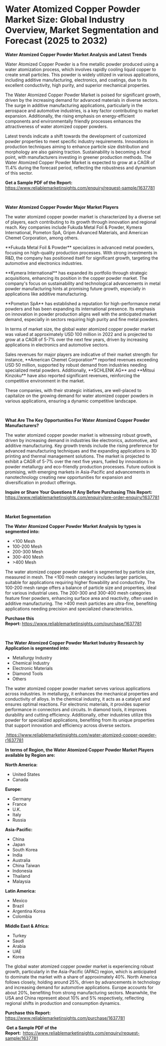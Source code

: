 <p><h1>Water Atomized Copper Powder Market Size: Global Industry Overview, Market Segmentation and Forecast (2025 to 2032)</h1></p><p><strong>Water Atomized Copper Powder Market Analysis and Latest Trends</strong></p>
<p><p>Water Atomized Copper Powder is a fine metallic powder produced using a water atomization process, which involves rapidly cooling liquid copper to create small particles. This powder is widely utilized in various applications, including additive manufacturing, electronics, and coatings, due to its excellent conductivity, high purity, and superior mechanical properties.</p><p>The Water Atomized Copper Powder Market is poised for significant growth, driven by the increasing demand for advanced materials in diverse sectors. The surge in additive manufacturing applications, particularly in the aerospace and automotive industries, is a key factor contributing to market expansion. Additionally, the rising emphasis on energy-efficient components and environmentally friendly processes enhances the attractiveness of water atomized copper powders.</p><p>Latest trends indicate a shift towards the development of customized powder properties to meet specific industry requirements. Innovations in production techniques aiming to enhance particle size distribution and morphology are also gaining traction. Sustainability is becoming a focal point, with manufacturers investing in greener production methods. The Water Atomized Copper Powder Market is expected to grow at a CAGR of 11.4% during the forecast period, reflecting the robustness and dynamism of this sector.</p></p>
<p><strong>Get a Sample PDF of the Report:&nbsp;</strong> <a href="https://www.reliablemarketinsights.com/enquiry/request-sample/1637781?utm_campaign=3133&utm_medium=2&utm_source=Github&utm_content=ia&utm_term=18042025&utm_id=water-atomized-copper-powder">https://www.reliablemarketinsights.com/enquiry/request-sample/1637781</a></p>
<p>&nbsp;</p>
<p><strong>Water Atomized Copper Powder Major Market Players</strong></p>
<p><p>The water atomized copper powder market is characterized by a diverse set of players, each contributing to its growth through innovation and regional reach. Key companies include Fukuda Metal Foil & Powder, Kymera International, Pometon SpA, Gripm Advanced Materials, and American Chemet Corporation, among others.</p><p>**Fukuda Metal Foil & Powder** specializes in advanced metal powders, focusing on high-quality production processes. With strong investments in R&D, the company has positioned itself for significant growth, targeting the automotive and electronics industries.</p><p>**Kymera International** has expanded its portfolio through strategic acquisitions, enhancing its position in the copper powder market. The company's focus on sustainability and technological advancements in metal powder manufacturing hints at promising future growth, especially in applications like additive manufacturing.</p><p>**Pometon SpA** has established a reputation for high-performance metal powders and has been expanding its international presence. Its emphasis on innovation in powder production aligns well with the anticipated market demand, especially in sectors requiring high purity and fine metal powders.</p><p>In terms of market size, the global water atomized copper powder market was valued at approximately USD 100 million in 2022 and is projected to grow at a CAGR of 5-7% over the next few years, driven by increasing applications in electronics and automotive sectors.</p><p>Sales revenues for major players are indicative of their market strength: for instance, **American Chemet Corporation** reported revenues exceeding USD 50 million, supported by robust demand from industries needing specialized metal powders. Additionally, **SCHLENK AG** and **Mitsui Kinzoku** have also reported significant revenues, reinforcing the competitive environment in the market.</p><p>These companies, with their strategic initiatives, are well-placed to capitalize on the growing demand for water atomized copper powders in various applications, ensuring a dynamic competitive landscape.</p></p>
<p>&nbsp;</p>
<p><strong>What Are The Key Opportunities For Water Atomized Copper Powder Manufacturers?</strong></p>
<p><p>The water atomized copper powder market is witnessing robust growth, driven by increasing demand in industries like electronics, automotive, and additive manufacturing. Key growth trends include the rising preference for advanced manufacturing techniques and the expanding applications in 3D printing and thermal management solutions. The market is projected to exhibit a CAGR of 5-7% over the next five years, fueled by innovations in powder metallurgy and eco-friendly production processes. Future outlook is promising, with emerging markets in Asia-Pacific and advancements in nanotechnology creating new opportunities for expansion and diversification in product offerings.</p></p>
<p><strong>Inquire or Share Your Questions If Any Before Purchasing This Report:</strong> <a href="https://www.reliablemarketinsights.com/enquiry/pre-order-enquiry/1637781?utm_campaign=3133&utm_medium=2&utm_source=Github&utm_content=ia&utm_term=18042025&utm_id=water-atomized-copper-powder">https://www.reliablemarketinsights.com/enquiry/pre-order-enquiry/1637781</a></p>
<p>&nbsp;</p>
<p><strong>Market Segmentation</strong></p>
<p><strong>The Water Atomized Copper Powder Market Analysis by types is segmented into:</strong></p>
<p><ul><li><100 Mesh</li><li>100-200 Mesh</li><li>200-300 Mesh</li><li>300-400 Mesh</li><li>>400 Mesh</li></ul></p>
<p><p>The water atomized copper powder market is segmented by particle size, measured in mesh. The <100 mesh category includes larger particles, suitable for applications requiring higher flowability and conductivity. The 100-200 mesh range offers a balance of particle size and properties, ideal for various industrial uses. The 200-300 and 300-400 mesh categories feature finer powders, enhancing surface area and reactivity, often used in additive manufacturing. The >400 mesh particles are ultra-fine, benefiting applications needing precision and specialized characteristics.</p></p>
<p><strong>Purchase this Report:&nbsp;</strong><a href="https://www.reliablemarketinsights.com/purchase/1637781?utm_campaign=3133&utm_medium=2&utm_source=Github&utm_content=ia&utm_term=18042025&utm_id=water-atomized-copper-powder">https://www.reliablemarketinsights.com/purchase/1637781</a></p>
<p>&nbsp;</p>
<p><strong>The Water Atomized Copper Powder Market Industry Research by Application is segmented into:</strong></p>
<p><ul><li>Metallurgy Industry</li><li>Chemical Industry</li><li>Electronic Materials</li><li>Diamond Tools</li><li>Others</li></ul></p>
<p><p>The water atomized copper powder market serves various applications across industries. In metallurgy, it enhances the mechanical properties and conductivity of alloys. In the chemical industry, it acts as a catalyst and ensures optimal reactions. For electronic materials, it provides superior performance in connectors and circuits. In diamond tools, it improves durability and cutting efficiency. Additionally, other industries utilize this powder for specialized applications, benefiting from its unique properties that support innovation and efficiency across diverse sectors.</p></p>
<p><a href="https://www.reliablemarketinsights.com/water-atomized-copper-powder-r1637781?utm_campaign=3133&utm_medium=2&utm_source=Github&utm_content=ia&utm_term=18042025&utm_id=water-atomized-copper-powder">&nbsp;https://www.reliablemarketinsights.com/water-atomized-copper-powder-r1637781</a></p>
<p><strong>In terms of Region, the Water Atomized Copper Powder Market Players available by Region are:</strong></p>
<p>
    <p> <strong> North America: </strong>
        <ul>
            <li>United States</li>
            <li>Canada</li>
        </ul>
        </p> 
    <p> <strong> Europe: </strong>
        <ul>
            <li>Germany</li>
            <li>France</li>
            <li>U.K.</li>
            <li>Italy</li>
            <li>Russia</li>
        </ul>
        </p> 
    <p> <strong> Asia-Pacific: </strong>
        <ul>
            <li>China</li>
            <li>Japan</li>
            <li>South Korea</li>
            <li>India</li>
            <li>Australia</li>
            <li>China Taiwan</li>
            <li>Indonesia</li>
            <li>Thailand</li>
            <li>Malaysia</li>
        </ul>
        </p> 
    <p> <strong> Latin America: </strong>
        <ul>
            <li>Mexico</li>
            <li>Brazil</li>
            <li>Argentina Korea</li>
            <li>Colombia</li>
        </ul>
        </p> 
    <p> <strong> Middle East & Africa: </strong>
        <ul>
            <li>Turkey</li>
            <li>Saudi</li>
            <li>Arabia</li>
            <li>UAE</li>
            <li>Korea</li>
        </ul>
    </p>
    </p>
<p><p>The global water atomized copper powder market is experiencing robust growth, particularly in the Asia-Pacific (APAC) region, which is anticipated to dominate the market with a share of approximately 40%. North America follows closely, holding around 25%, driven by advancements in technology and increasing demand for automotive applications. Europe accounts for about 20%, benefiting from strong manufacturing sectors. Meanwhile, the USA and China represent about 10% and 5% respectively, reflecting regional shifts in production and consumption dynamics.</p></p>
<p><strong>Purchase this Report: </strong><a href="https://www.reliablemarketinsights.com/purchase/1637781?utm_campaign=3133&utm_medium=2&utm_source=Github&utm_content=ia&utm_term=18042025&utm_id=water-atomized-copper-powder">https://www.reliablemarketinsights.com/purchase/1637781</a></p>
<p>&nbsp;<strong>Get a Sample PDF of the Report:&nbsp;&nbsp;</strong><a href="https://www.reliablemarketinsights.com/enquiry/request-sample/1637781?utm_campaign=3133&utm_medium=2&utm_source=Github&utm_content=ia&utm_term=18042025&utm_id=water-atomized-copper-powder">https://www.reliablemarketinsights.com/enquiry/request-sample/1637781</a></p>
<p><strong></strong></p>
<p><p></p><p></p><p></p></p>